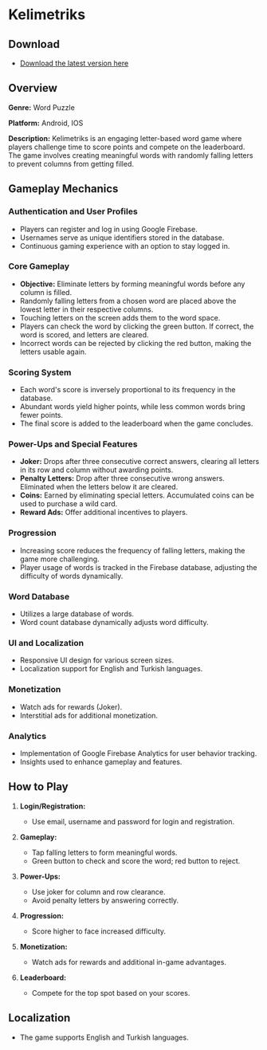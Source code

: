 # Kelimetriks

## Download

- [Download the latest version here]([https://github.com/your-username/your-repository/releases/latest](https://play.google.com/store/apps/details?id=com.sepen.kelimetriks))


## Overview

**Genre:** Word Puzzle

**Platform:** Android, IOS

**Description:** Kelimetriks is an engaging letter-based word game where players challenge time to score points and compete on the leaderboard. The game involves creating meaningful words with randomly falling letters to prevent columns from getting filled.

## Gameplay Mechanics

### Authentication and User Profiles

- Players can register and log in using Google Firebase.
- Usernames serve as unique identifiers stored in the database.
- Continuous gaming experience with an option to stay logged in.

### Core Gameplay

- **Objective:** Eliminate letters by forming meaningful words before any column is filled.
- Randomly falling letters from a chosen word are placed above the lowest letter in their respective columns.
- Touching letters on the screen adds them to the word space.
- Players can check the word by clicking the green button. If correct, the word is scored, and letters are cleared.
- Incorrect words can be rejected by clicking the red button, making the letters usable again.

### Scoring System

- Each word's score is inversely proportional to its frequency in the database.
- Abundant words yield higher points, while less common words bring fewer points.
- The final score is added to the leaderboard when the game concludes.

### Power-Ups and Special Features

- **Joker:** Drops after three consecutive correct answers, clearing all letters in its row and column without awarding points.
- **Penalty Letters:** Drop after three consecutive wrong answers. Eliminated when the letters below it are cleared.
- **Coins:** Earned by eliminating special letters. Accumulated coins can be used to purchase a wild card.
- **Reward Ads:** Offer additional incentives to players.

### Progression

- Increasing score reduces the frequency of falling letters, making the game more challenging.
- Player usage of words is tracked in the Firebase database, adjusting the difficulty of words dynamically.

### Word Database

- Utilizes a large database of words.
- Word count database dynamically adjusts word difficulty.

### UI and Localization

- Responsive UI design for various screen sizes.
- Localization support for English and Turkish languages.

### Monetization

- Watch ads for rewards (Joker).
- Interstitial ads for additional monetization.

### Analytics

- Implementation of Google Firebase Analytics for user behavior tracking.
- Insights used to enhance gameplay and features.

## How to Play

1. **Login/Registration:**
   - Use email, username and password for login and registration.

2. **Gameplay:**
   - Tap falling letters to form meaningful words.
   - Green button to check and score the word; red button to reject.
   
3. **Power-Ups:**
   - Use joker for column and row clearance.
   - Avoid penalty letters by answering correctly.

4. **Progression:**
   - Score higher to face increased difficulty.

5. **Monetization:**
   - Watch ads for rewards and additional in-game advantages.

6. **Leaderboard:**
   - Compete for the top spot based on your scores.

## Localization

- The game supports English and Turkish languages.
